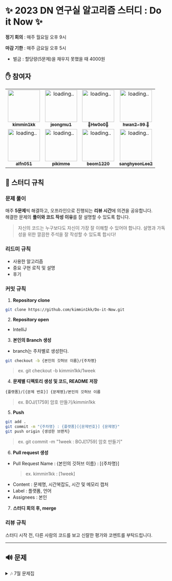 # ✨ 2023 DN 연구실 알고리즘 스터디 : Do it Now ✨

**정기 회의** : 매주 월요일 오후 9시

**마감 기한** : 매주 금요일 오후 5시
- 벌금 : 할당량(5문제)을 채우지 못했을 때 4000원
 
## ✋ 참여자
<table>
  <tr>
    <td align="center"><a href="https://github.com/kimmin1kk"><img src="https://avatars.githubusercontent.com/u/101302590?v=4" width="100px;" alt=""/><br /><sub><b>kimmin1kk</b></sub></a><br /></td>
    <td align="center"><a href="https://github.com/jeongmu1"><img src="https://avatars.githubusercontent.com/u/47864766?v=4" width="100px;" alt="loading.."/><br /><sub><b>jeongmu1</b></sub></a><br /></td>
    <td align="center"><a href="https://github.com/Hw0o0"><img src="https://avatars.githubusercontent.com/u/101783599?v=4" width="100px;" alt="loading.."/><br /><sub><b>👑Hw0o0👑</b></sub></a><br /></td>
    <td align="center"><a href="https://github.com/hwan2-99"><img src="https://avatars.githubusercontent.com/u/93575221?v=4" width="100px;" alt="loading.."/><br /><sub><b> hwan2-99 👑 </b></sub></a><br /></td>
  </tr>
  <tr>
    <td align="center"><a href="https://github.com/alfn051"><img src="https://avatars.githubusercontent.com/u/57497671?v=4" width="100px;" alt="loading.."/><br /><sub><b>alfn051</b></sub></a><br /></td>
    <td align="center"><a href="https://github.com/pikimme"><img src="https://avatars.githubusercontent.com/u/139093063?v=4" width="100px;" alt="loading.."/><br /><sub><b>pikimme</b></sub></a><br /></td>
    <td align="center"><a href="https://github.com/beom1220"><img src="https://avatars.githubusercontent.com/u/117291257?v=4" width="100px;" alt="loading.."/><br /><sub><b>beom1220</b></sub></a><br /></td>
    <td align="center"><a href="https://github.com/sanghyeonLee2"><img src="https://avatars.githubusercontent.com/u/95309008?v=4" width="100px;" alt="loading.."/><br /><sub><b>sanghyeonLee2</b></sub></a><br /></td>
  </tr>
</table>

## 🙌 스터디 규칙
### 문제 풀이
매주 **5문제**씩 해결하고, 오프라인으로 진행되는 **리뷰 시간**에 의견을 공유합니다.<br/>
해결한 문제의 **풀이와 코드 작성 이유**를 잘 설명할 수 있도록 합니다.

> 자신의 코드는 누구보다도 자신이 가장 잘 이해할 수 있어야 합니다.
설명과 가독성을 위한 깔끔한 주석을 잘 작성할 수 있도록 합시다!

### 리드미 규칙
+ 사용한 알고리즘
+ 중요 구현 로직 및 설명
+ 후기

### 커밋 규칙
1. **Repository clone**
```bash
git clone https://github.com/kimmin1kk/Do-it-Now.git
```

2. **Repository open**
- IntelliJ

3. **본인의 Branch 생성**
- branch는 주차별로 생성한다.

```bash
git checkout -b {본인의 깃허브 이름}/{주차명}
```
> ex. git checkout -b kimmin1kk/1week

4. **문제별 디렉토리 생성 및 코드, README 저장**
```
{플랫폼}/[{문제 번호}] {문제명}/본인의 깃허브 이름
```
> ex. BOJ/[1759] 암호 만들기/kimmin1kk

5. **Push**
```bash
git add .
git commit -m "{주차명} : {플랫폼}[{문제번호}] {문제명}"
git push origin {생성한 브랜치}
```

> ex. git commit -m "1week : BOJ[1759] 암호 만들기"

6. **Pull request 생성**
- Pull Request Name : {본인의 깃허브 이름} : [{주차명}]
  > ex. kimmin1kk : [1week]
- Content : 문제명, 시간복잡도, 시간 및 메모리 캡처
- Label : 플랫폼, 언어
- Assignees : 본인

7. **스터디 회의 후, merge**

### 리뷰 규칙
스터디 시작 전, 다른 사람의 코드를 보고 신랄한 평가와 코멘트를 부탁드립니다.


---
## 🔊 문제
<details><summary>🎶 7월 문제집</summary>
